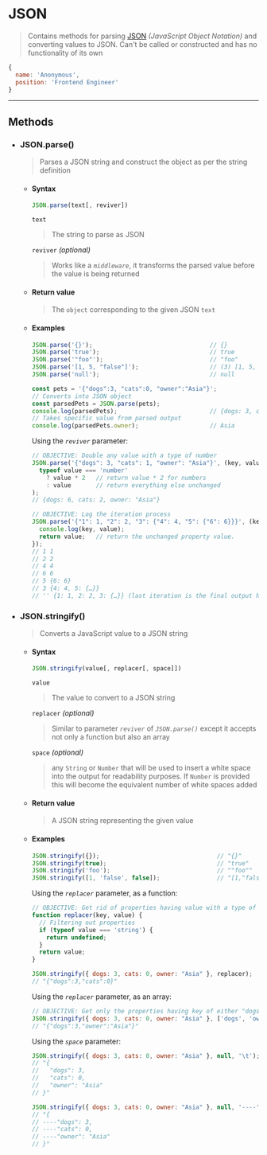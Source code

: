 # JSON
> Contains methods for parsing [JSON](https://json.org/) _(JavaScript Object Notation)_ and converting values to JSON. Can't be called or constructed and has no functionality of its own

```javascript
{
  name: 'Anonymous',
  position: 'Frontend Engineer'
}
```

---

## Methods

- ### JSON.parse()
  > Parses a JSON string and construct the object as per the string definition

  - #### Syntax
    ```javascript
    JSON.parse(text[, reviver])
    ```

    `text`
    > The string to parse as JSON

    `reviver` _(optional)_
    > Works like a _`middleware`_, it transforms the parsed value before the value is being returned

  * #### Return value
    > The `object` corresponding to the given JSON `text`

  * #### Examples

    ```javascript
    JSON.parse('{}');                                 // {}
    JSON.parse('true');                               // true
    JSON.parse('"foo"');                              // "foo"
    JSON.parse('[1, 5, "false"]');                    // (3) [1, 5, "false"]
    JSON.parse('null');                               // null
    ```

    ```javascript
    const pets = '{"dogs":3, "cats":0, "owner":"Asia"}';
    // Converts into JSON object
    const parsedPets = JSON.parse(pets);
    console.log(parsedPets);                          // {dogs: 3, cats: 0, owner: "Asia"}
    // Takes specific value from parsed output
    console.log(parsedPets.owner);                    // Asia
    ```

    Using the _`reviver`_ parameter:
    ```javascript
    // OBJECTIVE: Double any value with a type of number
    JSON.parse('{"dogs": 3, "cats": 1, "owner": "Asia"}', (key, value) =>
      typeof value === 'number'
        ? value * 2   // return value * 2 for numbers
        : value       // return everything else unchanged
    );
    // {dogs: 6, cats: 2, owner: "Asia"}
    ```

    ```javascript
    // OBJECTIVE: Log the iteration process
    JSON.parse('{"1": 1, "2": 2, "3": {"4": 4, "5": {"6": 6}}}', (key, value) => {
      console.log(key, value);
      return value;   // return the unchanged property value.
    });
    // 1 1
    // 2 2
    // 4 4
    // 6 6
    // 5 {6: 6}
    // 3 {4: 4, 5: {…}}
    // '' {1: 1, 2: 2, 3: {…}} (last iteration is the final output having no index)
    ```

- ### JSON.stringify()
  > Converts a JavaScript value to a JSON string

  - #### Syntax
    ```javascript
    JSON.stringify(value[, replacer[, space]])
    ```

    `value`
    > The value to convert to a JSON string

    `replacer` _(optional)_
    > Similar to parameter _`reviver`_ of _`JSON.parse()`_ except it accepts not only a function but also an array

    `space` _(optional)_
    > any `String` or `Number` that will be used to insert a white space into the output for readability purposes. If `Number` is provided this will become the equivalent number of white spaces added

  * #### Return value
    > A JSON string representing the given value

  * #### Examples
    ```javascript
    JSON.stringify({});                                 // "{}"
    JSON.stringify(true);                               // "true"
    JSON.stringify('foo');                              // ""foo""
    JSON.stringify([1, 'false', false]);                // "[1,"false",false]"
    ```

    Using the _`replacer`_ parameter, as a function:
    ```javascript
    // OBJECTIVE: Get rid of properties having value with a type of string
    function replacer(key, value) {
      // Filtering out properties
      if (typeof value === 'string') {
        return undefined;
      }
      return value;
    }

    JSON.stringify({ dogs: 3, cats: 0, owner: "Asia" }, replacer);
    // "{"dogs":3,"cats":0}"
    ```

     Using the _`replacer`_ parameter, as an array:
    ```javascript
    // OBJECTIVE: Get only the properties having key of either "dogs" or "owner"
    JSON.stringify({ dogs: 3, cats: 0, owner: "Asia" }, ['dogs', 'owner']);
    // "{"dogs":3,"owner":"Asia"}"
    ```

    Using the _`space`_ parameter:
    ```javascript
    JSON.stringify({ dogs: 3, cats: 0, owner: "Asia" }, null, '\t');
    // "{
    //   "dogs": 3,
    //   "cats": 0,
    //   "owner": "Asia"
    // }"
    ```

    ```javascript
    JSON.stringify({ dogs: 3, cats: 0, owner: "Asia" }, null, '----');
    // "{
    // ----"dogs": 3,
    // ----"cats": 0,
    // ----"owner": "Asia"
    // }"
    ```

